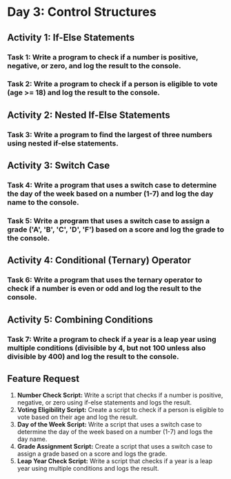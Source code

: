 # Day 3: Control Structures

## Activity 1: If-Else Statements

### Task 1: Write a program to check if a number is positive, negative, or zero, and log the result to the console.
### Task 2: Write a program to check if a person is eligible to vote (age >= 18) and log the result to the console.

## Activity 2: Nested If-Else Statements

### Task 3: Write a program to find the largest of three numbers using nested if-else statements.

## Activity 3: Switch Case

### Task 4: Write a program that uses a switch case to determine the day of the week based on a number (1-7) and log the day name to the console.
### Task 5: Write a program that uses a switch case to assign a grade ('A', 'B', 'C', 'D', 'F') based on a score and log the grade to the console.

## Activity 4: Conditional (Ternary) Operator

### Task 6: Write a program that uses the ternary operator to check if a number is even or odd and log the result to the console.

## Activity 5: Combining Conditions

### Task 7: Write a program to check if a year is a leap year using multiple conditions (divisible by 4, but not 100 unless also divisible by 400) and log the result to the console.

## Feature Request

1. **Number Check Script:** Write a script that checks if a number is positive, negative, or zero using if-else statements and logs the result.
2. **Voting Eligibility Script:** Create a script to check if a person is eligible to vote based on their age and log the result.
3. **Day of the Week Script:** Write a script that uses a switch case to determine the day of the week based on a number (1-7) and logs the day name.
4. **Grade Assignment Script:** Create a script that uses a switch case to assign a grade based on a score and logs the grade.
5. **Leap Year Check Script:** Write a script that checks if a year is a leap year using multiple conditions and logs the result.
